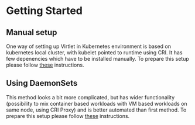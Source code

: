 # Getting Started

## Manual setup

One way of setting up Virtlet in Kubernetes environment is based on
kubernetes local cluster, with kubelet pointed to runtime using CRI.
It has few depenencies which have to be installed manually.
To prepare this setup please follow [these](running-local-environment.md) instructions.

## Using DaemonSets

This method looks a bit more complicated, but has wider functionality
(possibility to mix container based workloads with VM based workloads on same
node, using CRI Proxy) and is better automated than first method.
To prepare this setup please follow [these](../contrib/deploy/README.md) instructions.
